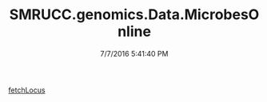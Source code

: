 ﻿---
title: SMRUCC.genomics.Data.MicrobesOnline
date: 7/7/2016 5:41:40 PM
---

[fetchLocus](T-SMRUCC.genomics.Data.MicrobesOnline.fetchLocus.html)
